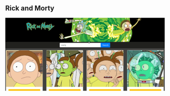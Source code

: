## Rick and Morty

![Home Page](https://github.com/lalitsheoran/p-projects/blob/master/Rick%20%26%20Morty/resources/rick.png)


